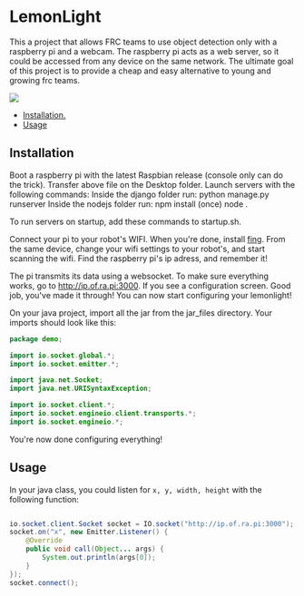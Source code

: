 # LemonLight
This a project that allows FRC teams to use object detection only with a raspberry pi and a webcam. The raspberry pi acts as a web server, so it could be accessed from any device on the same network. The ultimate goal of this project is to provide a cheap and easy alternative to young and growing frc teams.

![](demo.gif)
* [ Installation. ](#install)
* [ Usage ](#usage)

<a name="install"></a>
## Installation
Boot a raspberry pi with the latest Raspbian release (console only can do the trick).
Transfer above file on the Desktop folder.
Launch servers with the following commands:
Inside the django folder run:
python manage.py runserver
Inside the nodejs folder run:
npm install (once)
node .

To run servers on startup, add these commands to startup.sh.

Connect your pi to your robot's WIFI. When you're done, install [fing](https://www.fing.com/). From the same device, change your wifi settings to your robot's, and start scanning the wifi. Find the raspberry pi's ip adress, and remember it!

The pi transmits its data using a websocket.
To make sure everything works, go to http://ip.of.ra.pi:3000. If you see a configuration screen.
Good job, you've made it through!
You can now start configuring your lemonlight!

On your java project, import all the jar from the jar_files directory. Your imports should look like this:
```java
package demo;

import io.socket.global.*;
import io.socket.emitter.*;

import java.net.Socket;
import java.net.URISyntaxException;

import io.socket.client.*;
import io.socket.engineio.client.transports.*;
import io.socket.engineio.*;

```
You're now done configuring everything!


<a name="usage"></a>
## Usage
In your java class, you could listen for ```x, y, width, height```
with the following function:
```java

io.socket.client.Socket socket = IO.socket("http://ip.of.ra.pi:3000");
socket.on("x", new Emitter.Listener() {
	@Override
	public void call(Object... args) {		
		System.out.println(args[0]);
	}
});  
socket.connect();
```
